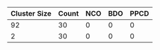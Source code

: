 | Cluster Size | Count | NCO | BDO | PPCD |
|--------------|-------|-----|-----|-----|
| 92 | 30 | 0 | 0 | 0 |
| 2 | 30 | 0 | 0 | 0 |
